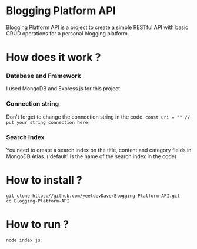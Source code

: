 # Blogging Platform API

Blogging Platform API is a [project](https://roadmap.sh/projects/blogging-platform-api) to create a simple RESTful API with basic CRUD operations for a personal blogging platform.

# How does it work ?

### Database and Framework

I used MongoDB and Express.js for this project.

### Connection string

Don't forget to change the connection string in the code.
`const uri = "" // put your string connection here;`

### Search Index

You need to create a search index on the title, content and category fields in MongoDB Atlas. ('default' is the name of the search index in the code)

# How to install ?

```
git clone https://github.com/yeetdevDave/Blogging-Platform-API.git
cd Blogging-Platform-API
```

# How to run ?

`node index.js`
